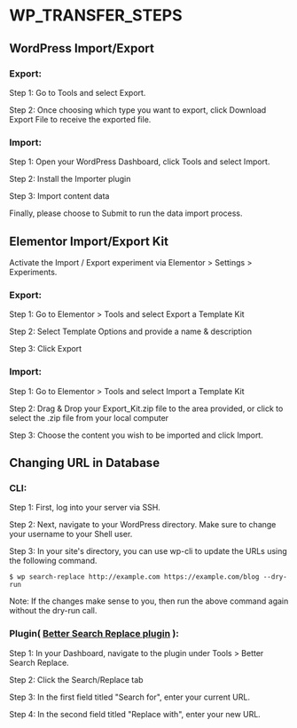 # WP_TRANSFER_STEPS

## WordPress Import/Export

### Export:
Step 1: Go to Tools and select Export.

Step 2: Once choosing which type you want to export, click Download Export File to receive the exported file.

### Import:
Step 1: Open your WordPress Dashboard, click Tools and select Import.

Step 2: Install the Importer plugin

Step 3: Import content data

Finally, please choose to Submit to run the data import process.

## Elementor Import/Export Kit
Activate the Import / Export experiment via Elementor > Settings > Experiments.

### Export:
Step 1: Go to Elementor > Tools and select Export a Template Kit

Step 2: Select Template Options and provide a name & description

Step 3: Click Export

### Import:
Step 1: Go to Elementor > Tools and select Import a Template Kit

Step 2: Drag & Drop your Export_Kit.zip file to the area provided, or click to select the .zip file from your local computer

Step 3: Choose the content you wish to be imported and click Import.


## Changing URL in Database

### CLI:
Step 1: First, log into your server via SSH.

Step 2: Next, navigate to your WordPress directory. Make sure to change your username to your Shell user.

Step 3: In your site's directory, you can use wp-cli to update the URLs using the following command.

``` shell
$ wp search-replace http://example.com https://example.com/blog --dry-run
```

Note: If the changes make sense to you, then run the above command again without the dry-run call.

### Plugin( [Better Search Replace plugin][BETTER SEARCH] ):
Step 1: In your Dashboard, navigate to the plugin under Tools > Better Search Replace.

Step 2: Click the Search/Replace tab

Step 3: In the first field titled "Search for", enter your current URL.

Step 4: In the second field titled "Replace with", enter your new URL.


[BETTER SEARCH]:https://wordpress.org/plugins/better-search-replace/
